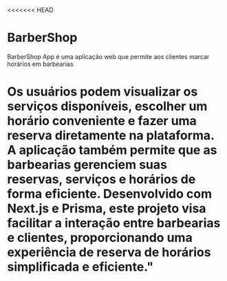 <<<<<<< HEAD
# BarberShop
BarberShop App é uma aplicação web que permite aos clientes marcar horários em barbearias


 Os usuários podem visualizar os serviços disponíveis, escolher um horário conveniente e fazer uma reserva diretamente na plataforma. A aplicação também permite que as barbearias gerenciem suas reservas, serviços e horários de forma eficiente. Desenvolvido com Next.js e Prisma, este projeto visa facilitar a interação entre barbearias e clientes, proporcionando uma experiência de reserva de horários simplificada e eficiente."
=======

